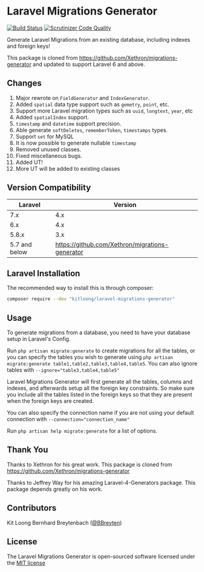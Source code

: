 # Laravel Migrations Generator

[![Build Status](https://travis-ci.org/kitloong/laravel-migrations-generator.svg)](https://travis-ci.org/kitloong/laravel-migrations-generator)
[![Scrutinizer Code Quality](https://scrutinizer-ci.com/g/kitloong/laravel-migrations-generator/badges/quality-score.png)](https://scrutinizer-ci.com/g/kitloong/laravel-migrations-generator/)

Generate Laravel Migrations from an existing database, including indexes and foreign keys!

This package is cloned from https://github.com/Xethron/migrations-generator and updated to support Laravel 6 and above.

## Changes

1. Major rewrote on `FieldGenerator` and `IndexGenerator`.
1. Added `spatial` data type support such as `gemetry`, `point`, etc.
1. Support more Laravel migration types such as `uuid`, `longtext`, `year`, etc
1. Added `spatialIndex` support.
1. `timestamp` and `datetime` support precision.
1. Able generate `softDeletes`, `rememberToken`, `timestamps` types.
1. Support `set` for MySQL
1. It is now possible to generate nullable `timestamp`
1. Removed unused classes.
1. Fixed miscellaneous bugs.
1. Added UT!
1. More UT will be added to existing classes 

## Version Compatibility

|Laravel|Version|
|---|---|
|7.x|4.x|
|6.x|4.x|
|5.8.x|3.x|
|5.7 and below|https://github.com/Xethron/migrations-generator|

## Laravel Installation

The recommended way to install this is through composer:

```bash
composer require --dev "kitloong/laravel-migrations-generator"
```

## Usage

To generate migrations from a database, you need to have your database setup in Laravel's Config.

Run `php artisan migrate:generate` to create migrations for all the tables, or you can specify the tables you wish to generate using `php artisan migrate:generate table1,table2,table3,table4,table5`. You can also ignore tables with `--ignore="table3,table4,table5"`

Laravel Migrations Generator will first generate all the tables, columns and indexes, and afterwards setup all the foreign key constraints. So make sure you include all the tables listed in the foreign keys so that they are present when the foreign keys are created.

You can also specify the connection name if you are not using your default connection with `--connection="connection_name"`

Run `php artisan help migrate:generate` for a list of options.

## Thank You

Thanks to Xethron for his great work. This package is cloned from https://github.com/Xethron/migrations-generator

Thanks to Jeffrey Way for his amazing Laravel-4-Generators package. This package depends greatly on his work.

## Contributors

Kit Loong
Bernhard Breytenbach ([@BBreyten](https://twitter.com/BBreyten))

## License

The Laravel Migrations Generator is open-sourced software licensed under the [MIT license](http://opensource.org/licenses/MIT)
